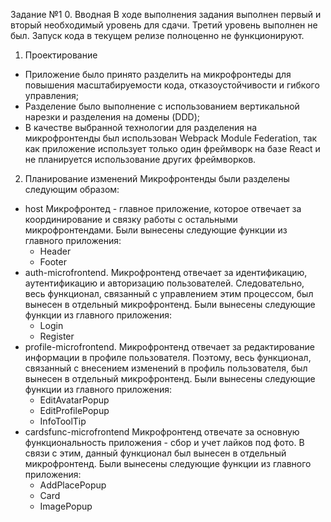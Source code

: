 Задание №1
0. Вводная
В ходе выполнения задания выполнен первый и вторый необходимый уровень для сдачи. Третий уровень выполнен не был. Запуск кода в текущем релизе полноценно не функционируют.
1. Проектирование
- Приложение было принято разделить на микрофронтеды для повышения масштабируемости кода, отказоустойчивости и гибкого управления;
- Разделение было выполнение с использованием вертикальной нарезки и разделения на домены (DDD);
- В качестве выбранной технологии для разделения на микрофронтенды был использован Webpack Module Federation, так как приложение использует только один фреймворк на базе React и не планируется использование других фреймворков.
2. Планирование изменений
Микрофронтенды были разделены следующим образом:
- host 
Микрофронтед - главное приложение, которое отвечает за координирование и связку работы с остальными микрофронтендами. 
Были вынесены следующие функции из главного приложения:
	- Header
	- Footer
- auth-microfrontend. 
Микрофронтенд отвечает за идентификацию, аутентификацию и авторизацию пользователей. Следовательно, весь функционал, связанный с управлением этим процессом, был вынесен в отдельный микрофронтенд.
Были вынесены следующие функции из главного приложения:
	- Login
	- Register
- profile-microfrontend.
Микрофронтенд отвечает за редактирование информации в профиле пользователя. Поэтому, весь функционал, связанный с внесением изменений в профиль пользователя, был вынесен в отдельный микрофронтенд.
Были вынесены следующие функции из главного приложения:
	- EditAvatarPopup 
	- EditProfilePopup
	- InfoToolTip
- cardsfunc-microfrontend
Микрофронтенд отвечате за основную функциональность приложения - сбор и учет лайков под фото. В связи с этим, данный функционал был вынесен в отдельный микрофронтенд.
Были вынесены следующие функции из главного приложения:
	- AddPlacePopup
	- Card
	- ImagePopup
